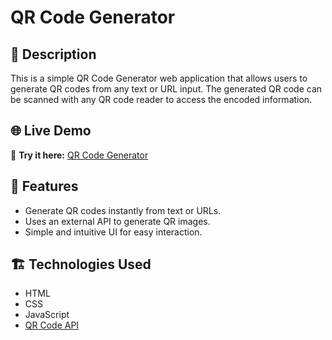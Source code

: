 # QR Code Generator

## 📌 Description

This is a simple QR Code Generator web application that allows users to generate QR codes from any text or URL input. The generated QR code can be scanned with any QR code reader to access the encoded information.

## 🌐 Live Demo

🔗 **Try it here:** [QR Code Generator](https://cool-qr-generator.netlify.app/)

## 🚀 Features

- Generate QR codes instantly from text or URLs.
- Uses an external API to generate QR images.
- Simple and intuitive UI for easy interaction.

## 🏗️ Technologies Used

- HTML
- CSS
- JavaScript
- [QR Code API](https://goqr.me/api/)
